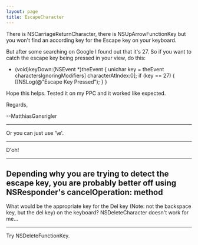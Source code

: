 ```yaml
---
layout: page
title: EscapeCharacter
---
```


There is NSCarriageReturnCharacter, there is NSUpArrowFunctionKey but you won't find an according key for the Escape key on your keyboard.

But after some searching on Google I found out that it's 27. So if you want to catch the escape key being pressed in your view, do this:

    
- (void)keyDown:(NSEvent *)theEvent
{
    unichar key = theEvent charactersIgnoringModifiers] characterAtIndex:0];
    if (key == 27)
    {
        [[NSLog(@"Escape Key Pressed");
    }
}


Hope this helps. Tested it on my PPC and it worked like expected.

Regards,

--MatthiasGansrigler

----

Or you can just use '\e'.

----
D'oh!

----
Depending why you are trying to detect the escape key, you are probably better off using NSResponder's cancelOperation: method
----
What would be the appropriate key for the Del key (Note: not the backspace key, but the del key) on the keyboard? NSDeleteCharacter doesn't work for me...

----

Try NSDeleteFunctionKey.

